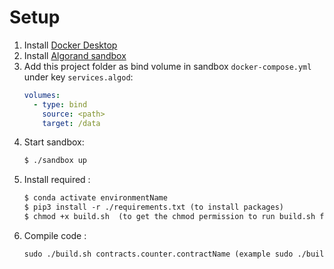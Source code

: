 # Setup

1. Install [Docker Desktop](https://www.docker.com/products/docker-desktop)
2. Install [Algorand sandbox](https://github.com/algorand/sandbox)
3. Add this project folder as bind volume in sandbox `docker-compose.yml` under key `services.algod`:
    ```yml
    volumes:
      - type: bind
        source: <path>
        target: /data
    ```
4. Start sandbox:
    ```txt
    $ ./sandbox up
    ```
5. Install required :
    ```txt
    $ conda activate environmentName 
    $ pip3 install -r ./requirements.txt (to install packages)
    $ chmod +x build.sh  (to get the chmod permission to run build.sh file)
    ```
6. Compile code : 
    ```txt
    sudo ./build.sh contracts.counter.contractName (example sudo ./build.sh contracts.counter.counter)
    ```